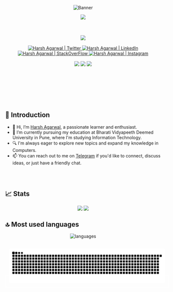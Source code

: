 <!--- header image --->

<div align="center">
<p align="center">
  <!---  <img alt="Banner" width="961" height="400"  src="https://user-images.githubusercontent.com/74038190/225813708-98b745f2-7d22-48cf-9150-083f1b00d6c9.gif"> --->
  <img alt="Banner" style="{max-height: 0px}"  src="https://user-images.githubusercontent.com/74038190/225813708-98b745f2-7d22-48cf-9150-083f1b00d6c9.gif">
</p>

<!--
  <img align="right" alt="Coding" width="300" src="https://i.pinimg.com/originals/06/60/ef/0660efe82fa3da42ed56eef013171835.gif">
  <br><br>
![](https://komarev.com/ghpvc/?username=jayesh-jainx&base=50)
<div>&nbsp;</div>
<div></div>-->

<!--- portfolio launch image --->
  
<a href="#">
  <img height="300" src="https://user-images.githubusercontent.com/60597290/151966205-54a50cb6-2401-49bc-992c-dd926c8ecd09.svg"/>
  
  <br><br>
  ![](https://komarev.com/ghpvc/?username=Harshagarwal190&color=blueviolet&label=Profile+Views)
  
</a>
<!--- social media icons, you can find them in the assets directory of this repo --->
  
<a href="https://x.com/HarshAg37491391?t=MGUXn4rmxRREAUO6Cmi9kQ&s=09">
    <img height="55" alt="Harsh Agarwal | Twitter" src="https://user-images.githubusercontent.com/60597290/152035696-80cad2ec-b4dd-4552-88e6-b6b466124f5b.png" />
</a>   
  
<a href="https://www.linkedin.com/in/harsh-agarwal-2a12a8256" target="_blank" >
  <img height="55" alt="Harsh Agarwal | LinkedIn"  src="https://user-images.githubusercontent.com/60597290/152035581-a7c6c0c3-65c3-4160-89c0-e90ddc1e8d4e.png"/>
</a> 
  
<a href="https://stackoverflow.com/users/22658065/yash-jaiswal" target="_blank">
  <img height="55" alt="Harsh Agarwal | StackOverFlow" src="https://user-images.githubusercontent.com/60597290/152035786-d00aa1c3-56af-4d45-8a3c-15846d1a123d.png" />
</a>
  
<a href="https://www.instagram.com/harshagarwal204" target="_blank">
  <img height="55" alt="Harsh Agarwal | Instagram"  src="https://user-images.githubusercontent.com/60597290/152036063-21242e52-af65-4a33-af5d-790466244407.png" />
</a>

<!--- a bit of vertical space & languages text --->
  
<div>&nbsp;</div>
<img height="100" src="https://user-images.githubusercontent.com/60597290/152366251-81e7024b-81c6-422c-ae71-ad035850d030.png" />
<img height="100" src="https://user-images.githubusercontent.com/60597290/152366154-ec1ddf07-fcf8-41f5-a5f8-ccfc331622a2.png" />
<img height="100" src="https://user-images.githubusercontent.com/60597290/152366741-4ebfc910-49b4-4365-829d-89f9a5873ff5.png" /> 

&nbsp;
</div>
<br><br/>
<br><br/>

 ##  👋 Introduction

- 👋 Hi, I’m [Harsh Agarwal](https://github.com/Harshagarwal190), a passionate learner and enthusiast.
- 🌱 I’m currently pursuing my education at Bharati Vidyapeeth Deemed University in Pune, where I'm studying Information Technology.
- 🔍 I'm always eager to explore new topics and expand my knowledge in Computers.
- 📫 You can reach out to me on [Telegram](https://t.me/+916204793216) if you'd like to connect, discuss ideas, or just have a friendly chat.
  
<br><br>

## 📈 Stats

<p align="center">
  <img width="48%" src="https://github-readme-stats.vercel.app/api?username=Harshagarwal190&show_icons=true&hide_border=true\&rank_icon=github" />
  <img width="48%" src="https://github-readme-streak-stats.herokuapp.com/?user=Harshagarwal190&hide_border=true" />
</p>

## 🔝 Most used languages

<p align="center">
  <img alt="languages" src="https://github-readme-stats.vercel.app/api/top-langs/?username=Harshagarwal190&layout=compact&hide_border=true" />
</p>



<p align="center">
  <br>
  <kbd style="border: 2px solid white; padding: 10px; border-radius: 5px;">
      <img alt="Banner" style=" border: 1px solid white; border-radius: 5px;" src="https://raw.githubusercontent.com/Jayesh-JainX/Jayesh-JainX/output/snake.svg" alt="Snake animation">
    </kbd>
</p>





<!--
**Harshagarwal190/Harshagarwal190** is a ✨ _special_ ✨ repository because its `README.md` (this file) appears on your GitHub profile.

Here are some ideas to get you started:

- 🔭 I’m currently working on ...
- 🌱 I’m currently learning ...
- 👯 I’m looking to collaborate on ...
- 🤔 I’m looking for help with ...
- 💬 Ask me about ...
- 📫 How to reach me: ...
- 😄 Pronouns: ...
- ⚡ Fun fact: ...
-->
